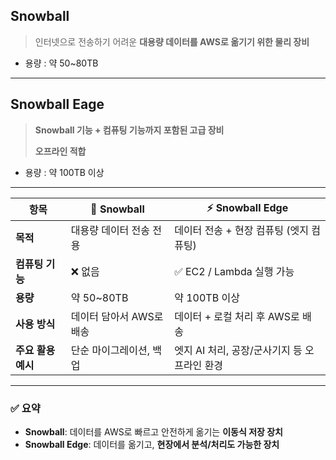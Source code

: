 ## Snowball 
> 인터넷으로 전송하기 어려운 **대용량 데이터를 AWS로 옮기기 위한 물리 장비**

- 용량 : 약 50~80TB  

---
## Snowball Eage
> **Snowball 기능 + 컴퓨팅 기능까지 포함된 고급 장비**
>
> **오프라인 적합**

- 용량 : 약 100TB 이상 
  
--- 

| 항목              | 🧳 Snowball                           | ⚡ Snowball Edge                                  |
|-------------------|---------------------------------------|---------------------------------------------------|
| **목적**           | 대용량 데이터 전송 전용               | 데이터 전송 + 현장 컴퓨팅 (엣지 컴퓨팅)           |
| **컴퓨팅 기능**    | ❌ 없음                                | ✅ EC2 / Lambda 실행 가능                          |
| **용량**           | 약 50~80TB                             | 약 100TB 이상                                      |
| **사용 방식**      | 데이터 담아서 AWS로 배송              | 데이터 + 로컬 처리 후 AWS로 배송                   |
| **주요 활용 예시** | 단순 마이그레이션, 백업               | 엣지 AI 처리, 공장/군사기지 등 오프라인 환경       |


--- 
### ✅ 요약

- **Snowball**: 데이터를 AWS로 빠르고 안전하게 옮기는 **이동식 저장 장치**
- **Snowball Edge**: 데이터를 옮기고, **현장에서 분석/처리도 가능한 장치**